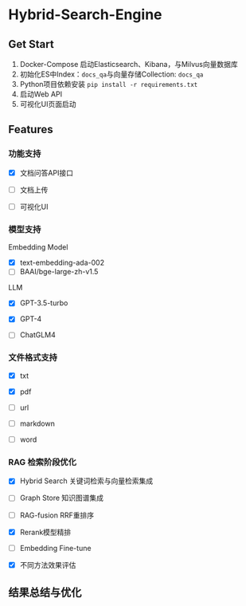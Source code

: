 # Hybrid-Search-Engine





## Get Start



1. Docker-Compose 启动Elasticsearch、Kibana，与Milvus向量数据库
2. 初始化ES中Index：`docs_qa`与向量存储Collection: `docs_qa`
3. Python项目依赖安装 `pip install -r requirements.txt`
4. 启动Web API
5. 可视化UI页面启动



## Features

### 功能支持

- [x] 文档问答API接口

- [ ] 文档上传

- [ ] 可视化UI

### 模型支持

Embedding Model

- [x] text-embedding-ada-002
- [ ] BAAI/bge-large-zh-v1.5

LLM

- [x] GPT-3.5-turbo
- [x] GPT-4
- [ ] ChatGLM4



###  文件格式支持

- [x] txt
- [x] pdf
- [ ] url
- [ ] markdown
- [ ] word



### RAG 检索阶段优化

- [x] Hybrid Search 关键词检索与向量检索集成
- [ ] Graph Store 知识图谱集成
- [ ] RAG-fusion RRF重排序
- [x] Rerank模型精排
- [ ] Embedding Fine-tune
- [x] 不同方法效果评估



## 结果总结与优化
